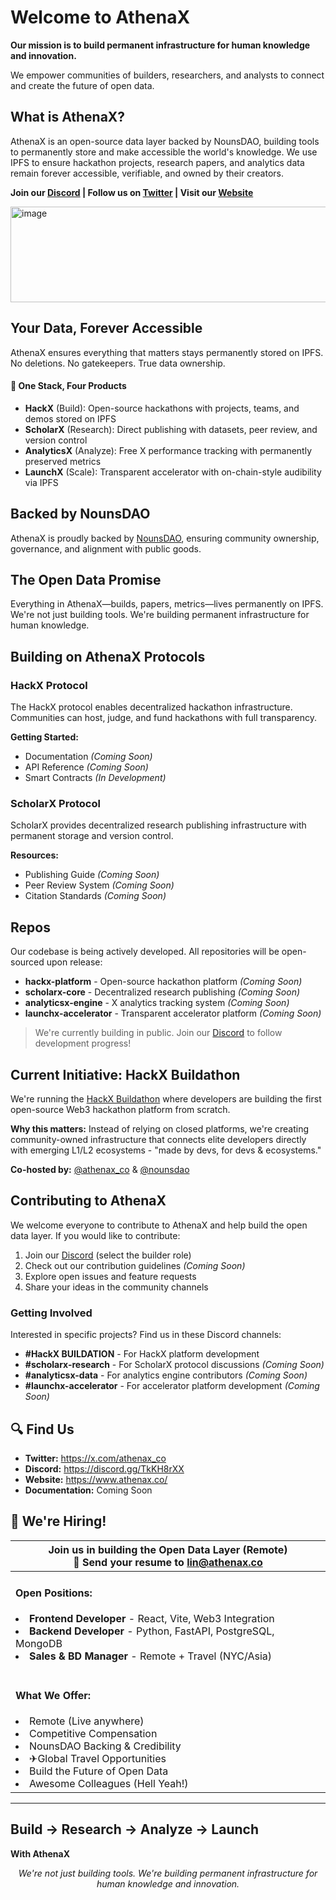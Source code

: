 # Welcome to AthenaX

**Our mission is to build permanent infrastructure for human knowledge and innovation.**

We empower communities of builders, researchers, and analysts to connect and create the future of open data.

## What is AthenaX?

AthenaX is an open-source data layer backed by NounsDAO, building tools to permanently store and make accessible the world's knowledge. We use IPFS to ensure hackathon projects, research papers, and analytics data remain forever accessible, verifiable, and owned by their creators.

**Join our [Discord](https://discord.gg/TkKH8rXX) | Follow us on [Twitter](https://x.com/athenax_co) | Visit our [Website](https://www.athenax.co/)**

<img width="1019" height="153" alt="image" src="https://github.com/user-attachments/assets/1e41ac8b-1a78-483b-aa3c-1c60d58c4683" />


## Your Data, Forever Accessible

AthenaX ensures everything that matters stays permanently stored on IPFS. No deletions. No gatekeepers. True data ownership.

#### 🔗 One Stack, Four Products

- **HackX** (Build): Open-source hackathons with projects, teams, and demos stored on IPFS
- **ScholarX** (Research): Direct publishing with datasets, peer review, and version control
- **AnalyticsX** (Analyze): Free X performance tracking with permanently preserved metrics
- **LaunchX** (Scale): Transparent accelerator with on-chain-style audibility via IPFS

## Backed by NounsDAO

AthenaX is proudly backed by [NounsDAO](https://x.com/nounsdao), ensuring community ownership, governance, and alignment with public goods.

## The Open Data Promise

Everything in AthenaX—builds, papers, metrics—lives permanently on IPFS. We're not just building tools. We're building permanent infrastructure for human knowledge.

## Building on AthenaX Protocols

### HackX Protocol
The HackX protocol enables decentralized hackathon infrastructure. Communities can host, judge, and fund hackathons with full transparency.

**Getting Started:**
- Documentation *(Coming Soon)*
- API Reference *(Coming Soon)*
- Smart Contracts *(In Development)*

### ScholarX Protocol
ScholarX provides decentralized research publishing infrastructure with permanent storage and version control.

**Resources:**
- Publishing Guide *(Coming Soon)*
- Peer Review System *(Coming Soon)*
- Citation Standards *(Coming Soon)*

## Repos

Our codebase is being actively developed. All repositories will be open-sourced upon release:

* **hackx-platform** - Open-source hackathon platform *(Coming Soon)*
* **scholarx-core** - Decentralized research publishing *(Coming Soon)*
* **analyticsx-engine** - X analytics tracking system *(Coming Soon)*
* **launchx-accelerator** - Transparent accelerator platform *(Coming Soon)*

> We're currently building in public. Join our [Discord](https://discord.gg/TkKH8rXX) to follow development progress!

## Current Initiative: HackX Buildathon

We're running the [HackX Buildathon](https://hackquest.io/hackathons/HackX-Buildathon) where developers are building the first open-source Web3 hackathon platform from scratch. 

**Why this matters:** Instead of relying on closed platforms, we're creating community-owned infrastructure that connects elite developers directly with emerging L1/L2 ecosystems - "made by devs, for devs & ecosystems."

**Co-hosted by:** [@athenax_co](https://x.com/athenax_co) & [@nounsdao](https://x.com/nounsdao)

## Contributing to AthenaX

We welcome everyone to contribute to AthenaX and help build the open data layer. If you would like to contribute:

1. Join our [Discord](https://discord.gg/TkKH8rXX) (select the builder role)
2. Check out our contribution guidelines *(Coming Soon)*
3. Explore open issues and feature requests
4. Share your ideas in the community channels

### Getting Involved

Interested in specific projects? Find us in these Discord channels:
- **#HackX BUILDATION** - For HackX platform development
- **#scholarx-research** - For ScholarX protocol discussions  *(Coming Soon)*
- **#analyticsx-data** - For analytics engine contributors  *(Coming Soon)*
- **#launchx-accelerator** - For accelerator platform development  *(Coming Soon)*

## 🔍 Find Us

* **Twitter:** https://x.com/athenax_co
* **Discord:** https://discord.gg/TkKH8rXX
* **Website:** https://www.athenax.co/
* **Documentation:** Coming Soon


## 👥 We're Hiring!

<table>
    <thead>
        <tr>
            <th colspan="2"> Join us in building the Open Data Layer (Remote)
            <br>📧 Send your resume to <a href="mailto:lin@athenax.co">lin@athenax.co</a>
            </th>
        </tr>
    </thead>
    <tbody>
        <tr>
            <td>
                <h4>Open Positions:</h4>
                <li><strong>Frontend Developer</strong> - React, Vite, Web3 Integration</li>
                <li><strong>Backend Developer</strong> - Python, FastAPI, PostgreSQL, MongoDB</li>
                <li><strong>Sales & BD Manager</strong> - Remote + Travel (NYC/Asia)</li>
                <br>
                <h4>What We Offer:</h4>
                <li>Remote (Live anywhere)</li>
                <li>Competitive Compensation</li>
                <li>NounsDAO Backing & Credibility</li>
                <li>✈Global Travel Opportunities</li>
                <li>Build the Future of Open Data</li>
                <li>Awesome Colleagues (Hell Yeah!)</li>
            </td>
        </tr>
    </tbody>
</table>

---

## Build → Research → Analyze → Launch

**With AthenaX**

<p align="center">
  <i>We're not just building tools. We're building permanent infrastructure for human knowledge and innovation.</i>
</p>

